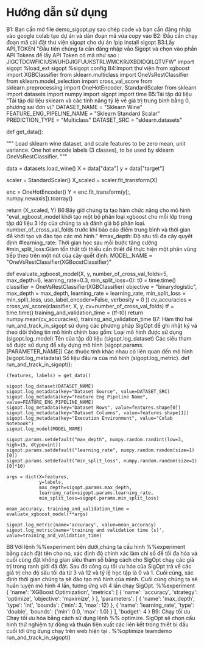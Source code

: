 # Hướng dẫn sử dụng
B1: Bạn cần mở file demo_sigopt.py sao chép code và bạn cần đăng nhập vào google colab tạo dự án và dán đoạn mã vừa copy vào
B2: Đầu cần chạy đoạn mã cài đặt thư viện sigopt cho dự án
!pip install sigopt
B3:Lấy API_TOKEN
"Đầu tiên chúng ta cần đăng nhập vầo Sigopt và chọn vào phần API Tokens để lấy API Token có mã như sao : JIGCTDCWFICIUSWUHDJIGFUUKSTRLWMCKRJXBDIDQILQTVFW"
import sigopt
%load_ext sigopt
%sigopt config
B4:Import thư viện
from xgboost import XGBClassifier
from sklearn.multiclass import OneVsRestClassifier
from sklearn.model_selection import cross_val_score
from sklearn.preprocessing import OneHotEncoder, StandardScaler
from sklearn import datasets
import numpy
import sigopt
import time
B5:Tải tập dữ liệu
"Tải tập dữ liệu sklearn và các tính năng tỷ lệ về giá trị trung bình bằng 0, phương sai đơn vị."
DATASET_NAME = "Sklearn Wine"
FEATURE_ENG_PIPELINE_NAME = "Sklearn Standard Scalar"
PREDICTION_TYPE = "Multiclass"
DATASET_SRC = "sklearn.datasets"

def get_data():

  """
  Load sklearn wine dataset, and scale features to be zero mean, unit variance.
  One hot encode labels (3 classes), to be used by sklearn OneVsRestClassifier.
  """

  data = datasets.load_wine()
  X = data["data"]
  y = data["target"]

  scaler = StandardScaler()
  X_scaled = scaler.fit_transform(X)

  enc = OneHotEncoder()
  Y = enc.fit_transform(y[:, numpy.newaxis]).toarray()

  return (X_scaled, Y)
 B6:Bây giờ chúng ta tạo hàm chức năng cho mô hình
"eval_xgboost_model khởi tạo một bộ phân loại xgboost cho mỗi lớp trong tập dữ liệu 3 lớp của chúng ta và đánh giá bộ phân loại.
number_of_cross_val_folds trước khi báo cáo điểm trung bình và thời gian để khởi tạo và đào tạo các mô hình."
#max_depth: Độ sâu tối đa cây quyết định 
#learning_rate: Thời gian học sau mỗi bước tăng cường
#min_split_loss:Giảm tổn thất tối thiểu cần thiết để thực hiện một phân vùng tiếp theo trên một nút của cây quết định.
MODEL_NAME = "OneVsRestClassifier(XGBoostClassifier)"

def evaluate_xgboost_model(X, y,
                           number_of_cross_val_folds=5,
                           max_depth=6,
                           learning_rate=0.3,
                           min_split_loss=0):
    t0 = time.time()
    classifier = OneVsRestClassifier(XGBClassifier(
        objective = "binary:logistic",
        max_depth =    max_depth,
        learning_rate = learning_rate,
        min_split_loss = min_split_loss,
        use_label_encoder=False,
        verbosity = 0
    ))
    cv_accuracies = cross_val_score(classifier, X, y, cv=number_of_cross_val_folds)
    tf = time.time()
    training_and_validation_time = (tf-t0)
    return numpy.mean(cv_accuracies), training_and_validation_time
   B7: Hàm thứ hai run_and_track_in_sigopt sử dụng các phương pháp SigOpt để ghi nhật ký và theo dõi thông tin mô hình chính bao gồm:
        Loại mô hình được sử dụng (sigopt.log_model)
        Tên của tập dữ liệu (sigopt.log_dataset)
        Các siêu tham số được sử dụng để xây dựng mô hình (sigopt.params. [PARAMETER_NAME])
        Các thuộc tính khác nhau có liên quan đến mô hình (sigopt.log_metadata)
        Số liệu đầu ra của mô hình (sigopt.log_metric).
    def run_and_track_in_sigopt():

    (features, labels) = get_data()

    sigopt.log_dataset(DATASET_NAME)
    sigopt.log_metadata(key="Dataset Source", value=DATASET_SRC)
    sigopt.log_metadata(key="Feature Eng Pipeline Name", value=FEATURE_ENG_PIPELINE_NAME)
    sigopt.log_metadata(key="Dataset Rows", value=features.shape[0]) 
    sigopt.log_metadata(key="Dataset Columns", value=features.shape[1])
    sigopt.log_metadata(key="Execution Environment", value="Colab Notebook")
    sigopt.log_model(MODEL_NAME)

    sigopt.params.setdefault("max_depth", numpy.random.randint(low=3, high=15, dtype=int))
    sigopt.params.setdefault("learning_rate", numpy.random.random(size=1)[0])
    sigopt.params.setdefault("min_split_loss", numpy.random.random(size=1)[0]*10)

    args = dict(X=features,
                y=labels,
                max_depth=sigopt.params.max_depth,
                learning_rate=sigopt.params.learning_rate,
                min_split_loss=sigopt.params.min_split_loss)

    mean_accuracy, training_and_validation_time = evaluate_xgboost_model(**args)

    sigopt.log_metric(name='accuracy', value=mean_accuracy)
    sigopt.log_metric(name='training and validation time (s)', value=training_and_validation_time)
  B8:Với lệnh %%experiment bên dưới,chúng ta cấu hình %%experiment bằng cách đặt tên cho nó, xác định độ chính xác làm chỉ số để tối đa hóa và cuối cùng đặt không gian siêu tham số bằng cách cho SigOpt chạy các giá trị trong ranh giới đã đặt. Sau đó công cụ tối ưu hóa của SigOpt trả về các giá trị cho độ sâu tối đa từ 3 và 12 và tỷ lệ học tập là 0 và 1. Cuối cùng, xác định thời gian chúng ta sẽ đào tạo mô hình của mình. Cuối cùng chúng ta sẽ huấn luyện mô hình 4 lần, tương ứng với 4 lần chạy SigOpt.
  %%experiment
{
    'name': 'XGBoost Optimization',
    'metrics': [
        {
            'name': 'accuracy',
            'strategy': 'optimize',
            'objective': 'maximize',
        }
    ],
    'parameters': [
        {
            'name': 'max_depth',
            'type': 'int',
            'bounds': {'min': 3, 'max': 12}
        },
        {
            'name': 'learning_rate',
            'type': 'double',
            'bounds': {'min': 0.0, 'max': 1.0}
        }
    ],
    'budget': 4
}
B9: Chạy tối ưu
Chạy tối ưu hóa bằng cách sử dụng lệnh %% optimize. SigOpt sẽ chọn cấu hình thử nghiệm tự động và thuận tiện xuất các liên kết trong thiết bị đầu cuối tới ứng dụng chạy trên web hiện tại .
%%optimize teamdemo
run_and_track_in_sigopt()

